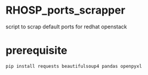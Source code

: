 # RHOSP_ports_scrapper
script to scrap default ports for redhat openstack


# prerequisite
`pip install requests beautifulsoup4 pandas openpyxl` 